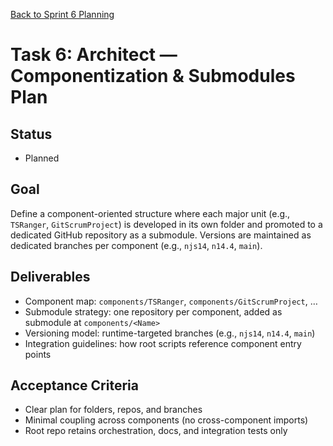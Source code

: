 [Back to Sprint 6 Planning](./planning.md)

# Task 6: Architect — Componentization & Submodules Plan

## Status
- Planned

## Goal
Define a component-oriented structure where each major unit (e.g., `TSRanger`, `GitScrumProject`) is developed in its own folder and promoted to a dedicated GitHub repository as a submodule. Versions are maintained as dedicated branches per component (e.g., `njs14`, `n14.4`, `main`).

## Deliverables
- Component map: `components/TSRanger`, `components/GitScrumProject`, …
- Submodule strategy: one repository per component, added as submodule at `components/<Name>`
- Versioning model: runtime-targeted branches (e.g., `njs14`, `n14.4`, `main`)
- Integration guidelines: how root scripts reference component entry points

## Acceptance Criteria
- Clear plan for folders, repos, and branches
- Minimal coupling across components (no cross-component imports)
- Root repo retains orchestration, docs, and integration tests only